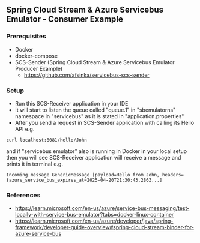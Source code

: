 ## Spring Cloud Stream & Azure Servicebus Emulator - Consumer Example

### Prerequisites
- Docker
- docker-compose
- SCS-Sender (Spring Cloud Stream & Azure Servicebus Emulator Producer Example)
  - https://github.com/afsinka/servicebus-scs-sender

### Setup
- Run this SCS-Receiver application in your IDE
- It will start to listen the queue called "queue.1" in "sbemulatorns" namespace in "servicebus" as it is stated in "application.properties"
- After you send a request in SCS-Sender application with calling its Hello API e.g.
```
curl localhost:8081/hello/John
```
and if "servicebus emulator" also is running in Docker in your local setup then you will see SCS-Receiver application will receive a message and prints it in terminal e.g.
```
Incoming message GenericMessage [payload=Hello from John, headers={azure_service_bus_expires_at=2025-04-20T21:30:43.286Z...]
```

### References
- https://learn.microsoft.com/en-us/azure/service-bus-messaging/test-locally-with-service-bus-emulator?tabs=docker-linux-container
- https://learn.microsoft.com/en-us/azure/developer/java/spring-framework/developer-guide-overview#spring-cloud-stream-binder-for-azure-service-bus


